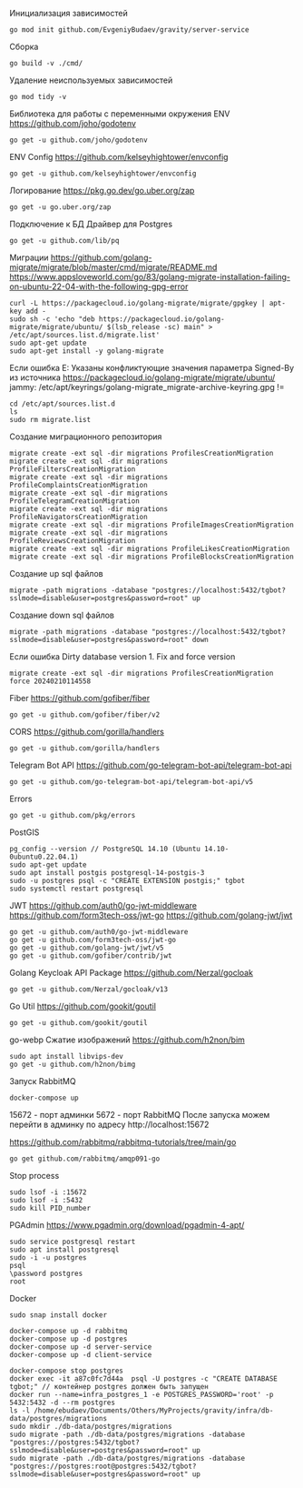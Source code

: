 Инициализация зависимостей

```
go mod init github.com/EvgeniyBudaev/gravity/server-service
```

Сборка

```
go build -v ./cmd/
```

Удаление неиспользуемых зависимостей

```
go mod tidy -v
```

Библиотека для работы с переменными окружения ENV
https://github.com/joho/godotenv

```
go get -u github.com/joho/godotenv
```

ENV Config
https://github.com/kelseyhightower/envconfig

```
go get -u github.com/kelseyhightower/envconfig
```

Логирование
https://pkg.go.dev/go.uber.org/zap

```
go get -u go.uber.org/zap
```

Подключение к БД
Драйвер для Postgres

```
go get -u github.com/lib/pq
```

Миграции
https://github.com/golang-migrate/migrate/blob/master/cmd/migrate/README.md
https://www.appsloveworld.com/go/83/golang-migrate-installation-failing-on-ubuntu-22-04-with-the-following-gpg-error

```
curl -L https://packagecloud.io/golang-migrate/migrate/gpgkey | apt-key add -
sudo sh -c 'echo "deb https://packagecloud.io/golang-migrate/migrate/ubuntu/ $(lsb_release -sc) main" > /etc/apt/sources.list.d/migrate.list'
sudo apt-get update
sudo apt-get install -y golang-migrate
```

Если ошибка E: Указаны конфликтующие значения параметра Signed-By из источника
https://packagecloud.io/golang-migrate/migrate/ubuntu/
jammy: /etc/apt/keyrings/golang-migrate_migrate-archive-keyring.gpg !=

```
cd /etc/apt/sources.list.d
ls
sudo rm migrate.list
```

Создание миграционного репозитория

```
migrate create -ext sql -dir migrations ProfilesCreationMigration
migrate create -ext sql -dir migrations ProfileFiltersCreationMigration
migrate create -ext sql -dir migrations ProfileComplaintsCreationMigration
migrate create -ext sql -dir migrations ProfileTelegramCreationMigration
migrate create -ext sql -dir migrations ProfileNavigatorsCreationMigration
migrate create -ext sql -dir migrations ProfileImagesCreationMigration
migrate create -ext sql -dir migrations ProfileReviewsCreationMigration
migrate create -ext sql -dir migrations ProfileLikesCreationMigration
migrate create -ext sql -dir migrations ProfileBlocksCreationMigration
```

Создание up sql файлов

```
migrate -path migrations -database "postgres://localhost:5432/tgbot?sslmode=disable&user=postgres&password=root" up
```

Создание down sql файлов

```
migrate -path migrations -database "postgres://localhost:5432/tgbot?sslmode=disable&user=postgres&password=root" down
```

Если ошибка Dirty database version 1. Fix and force version

```
migrate create -ext sql -dir migrations ProfilesCreationMigration force 20240210114558
```

Fiber
https://github.com/gofiber/fiber

```
go get -u github.com/gofiber/fiber/v2
```

CORS
https://github.com/gorilla/handlers

```
go get -u github.com/gorilla/handlers
```

Telegram Bot API
https://github.com/go-telegram-bot-api/telegram-bot-api

```
go get -u github.com/go-telegram-bot-api/telegram-bot-api/v5
```

Errors

```
go get -u github.com/pkg/errors
```

PostGIS

```
pg_config --version // PostgreSQL 14.10 (Ubuntu 14.10-0ubuntu0.22.04.1)
sudo apt-get update
sudo apt install postgis postgresql-14-postgis-3
sudo -u postgres psql -c "CREATE EXTENSION postgis;" tgbot
sudo systemctl restart postgresql
```

JWT
https://github.com/auth0/go-jwt-middleware
https://github.com/form3tech-oss/jwt-go
https://github.com/golang-jwt/jwt

```
go get -u github.com/auth0/go-jwt-middleware
go get -u github.com/form3tech-oss/jwt-go
go get -u github.com/golang-jwt/jwt/v5
go get -u github.com/gofiber/contrib/jwt
```

Golang Keycloak API Package
https://github.com/Nerzal/gocloak

```
go get -u github.com/Nerzal/gocloak/v13
```

Go Util
https://github.com/gookit/goutil

```
go get -u github.com/gookit/goutil
```

go-webp Сжатие изображений
https://github.com/h2non/bim
```
sudo apt install libvips-dev
go get -u github.com/h2non/bimg
```

Запуск RabbitMQ
```
docker-compose up
```
15672 - порт админки
5672 - порт RabbitMQ
После запуска можем перейти в админку по адресу http://localhost:15672

https://github.com/rabbitmq/rabbitmq-tutorials/tree/main/go
```
go get github.com/rabbitmq/amqp091-go
```

Stop process
```
sudo lsof -i :15672
sudo lsof -i :5432
sudo kill PID_number
```

PGAdmin
https://www.pgadmin.org/download/pgadmin-4-apt/
```
sudo service postgresql restart
sudo apt install postgresql
sudo -i -u postgres
psql
\password postgres
root
```

Docker
```
sudo snap install docker
```
```
docker-compose up -d rabbitmq
docker-compose up -d postgres
docker-compose up -d server-service
docker-compose up -d client-service
```

```
docker-compose stop postgres
docker exec -it a87c0fc7d44a  psql -U postgres -c "CREATE DATABASE tgbot;" // контейнер postgres должен быть запущен
docker run --name=infra_postgres_1 -e POSTGRES_PASSWORD='root' -p 5432:5432 -d --rm postgres
ls -l /home/ebudaev/Documents/Others/MyProjects/gravity/infra/db-data/postgres/migrations
sudo mkdir ./db-data/postgres/migrations
sudo migrate -path ./db-data/postgres/migrations -database "postgres://postgres:5432/tgbot?sslmode=disable&user=postgres&password=root" up
sudo migrate -path ./db-data/postgres/migrations -database "postgres://postgres:root@postgres:5432/tgbot?sslmode=disable&user=postgres&password=root" up
```
